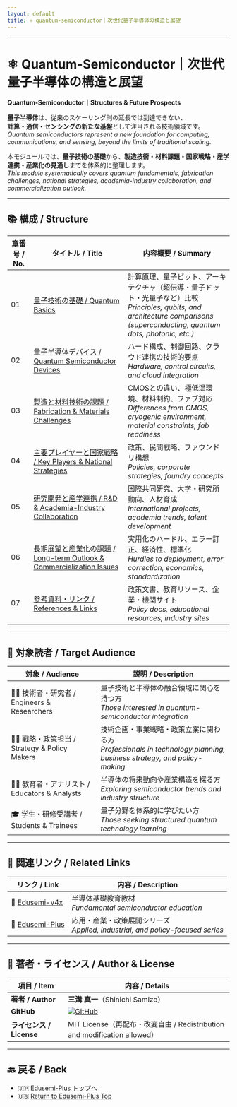 ```yaml
---
layout: default
title: ⚛️ quantum-semiconductor｜次世代量子半導体の構造と展望
---
```


---

# ⚛️ **Quantum-Semiconductor｜次世代量子半導体の構造と展望**  
**Quantum-Semiconductor｜Structures & Future Prospects**

**量子半導体**は、従来のスケーリング則の延長では到達できない、  
**計算・通信・センシングの新たな基盤**として注目される技術領域です。  
_Quantum semiconductors represent a new foundation for computing, communications, and sensing, beyond the limits of traditional scaling._

本モジュールでは、**量子技術の基礎**から、**製造技術・材料課題・国家戦略・産学連携・産業化の見通し**までを体系的に整理します。  
_This module systematically covers quantum fundamentals, fabrication challenges, national strategies, academia-industry collaboration, and commercialization outlook._

---

## 📚 **構成 / Structure**

| **章番号 / No.** | **タイトル / Title** | **内容概要 / Summary** |
|------------------|----------------------|-------------------------|
| 01 | [量子技術の基礎 / Quantum Basics](01_quantum_basics.md) | 計算原理、量子ビット、アーキテクチャ（超伝導・量子ドット・光量子など）比較<br>_Principles, qubits, and architecture comparisons (superconducting, quantum dots, photonic, etc.)_ |
| 02 | [量子半導体デバイス / Quantum Semiconductor Devices](02_devices.md) | ハード構成、制御回路、クラウド連携の技術的要点<br>_Hardware, control circuits, and cloud integration_ |
| 03 | [製造と材料技術の課題 / Fabrication & Materials Challenges](03_fabrication.md) | CMOSとの違い、極低温環境、材料制約、ファブ対応<br>_Differences from CMOS, cryogenic environment, material constraints, fab readiness_ |
| 04 | [主要プレイヤーと国家戦略 / Key Players & National Strategies](04_national_strategy.md) | 政策、民間戦略、ファウンドリ構想<br>_Policies, corporate strategies, foundry concepts_ |
| 05 | [研究開発と産学連携 / R&D & Academia-Industry Collaboration](05_rd_alliance.md) | 国際共同研究、大学・研究所動向、人材育成<br>_International projects, academia trends, talent development_ |
| 06 | [長期展望と産業化の課題 / Long-term Outlook & Commercialization Issues](06_industry_outlook.md) | 実用化のハードル、エラー訂正、経済性、標準化<br>_Hurdles to deployment, error correction, economics, standardization_ |
| 07 | [参考資料・リンク / References & Links](07_references.md) | 政策文書、教育リソース、企業・機関サイト<br>_Policy docs, educational resources, industry sites_ |

---

## 🎯 **対象読者 / Target Audience**

| **対象 / Audience** | **説明 / Description** |
|---------------------|-------------------------|
| 🧑‍🔬 技術者・研究者 / Engineers & Researchers | 量子技術と半導体の融合領域に関心を持つ方<br>_Those interested in quantum-semiconductor integration_ |
| 🧑‍💼 戦略・政策担当 / Strategy & Policy Makers | 技術企画・事業戦略・政策立案に関わる方<br>_Professionals in technology planning, business strategy, and policy-making_ |
| 🧑‍🏫 教育者・アナリスト / Educators & Analysts | 半導体の将来動向や産業構造を探る方<br>_Exploring semiconductor trends and industry structure_ |
| 🎓 学生・研修受講者 / Students & Trainees | 量子分野を体系的に学びたい方<br>_Those seeking structured quantum technology learning_ |

---

## 🔗 **関連リンク / Related Links**

| **リンク / Link** | **内容 / Description** |
|-------------------|-------------------------|
| 📘 [Edusemi-v4x](https://github.com/Samizo-AITL/Edusemi-v4x) | 半導体基礎教育教材<br>_Fundamental semiconductor education_ |
| 🧩 [Edusemi-Plus](https://github.com/Samizo-AITL/Edusemi-Plus) | 応用・産業・政策展開シリーズ<br>_Applied, industrial, and policy-focused series_ |

---

## 👤 **著者・ライセンス / Author & License**

| **項目 / Item** | **内容 / Details** |
|-----------------|--------------------|
| **著者 / Author** | **三溝 真一**（Shinichi Samizo） |
| **GitHub** | [![GitHub](https://img.shields.io/badge/GitHub-Samizo--AITL-blue?style=for-the-badge&logo=github)](https://github.com/Samizo-AITL) |
| **ライセンス / License** | MIT License（再配布・改変自由 / Redistribution and modification allowed） |

---

## 🔙 **戻る / Back**
- 🇯🇵 [Edusemi-Plus トップへ](https://samizo-aitl.github.io/Edusemi-Plus/index.html)  
- 🇺🇸 [Return to Edusemi-Plus Top](https://samizo-aitl.github.io/Edusemi-Plus/index.html)

